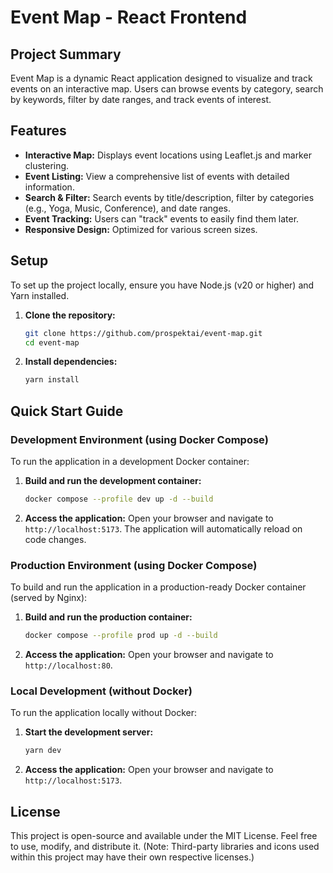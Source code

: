 # Event Map - React Frontend

## Project Summary
Event Map is a dynamic React application designed to visualize and track events on an interactive map. Users can browse events by category, search by keywords, filter by date ranges, and track events of interest.

## Features
- **Interactive Map:** Displays event locations using Leaflet.js and marker clustering.
- **Event Listing:** View a comprehensive list of events with detailed information.
- **Search & Filter:** Search events by title/description, filter by categories (e.g., Yoga, Music, Conference), and date ranges.
- **Event Tracking:** Users can "track" events to easily find them later.
- **Responsive Design:** Optimized for various screen sizes.

## Setup
To set up the project locally, ensure you have Node.js (v20 or higher) and Yarn installed.

1.  **Clone the repository:**
    ```bash
    git clone https://github.com/prospektai/event-map.git
    cd event-map
    ```
2.  **Install dependencies:**
    ```bash
    yarn install
    ```

## Quick Start Guide

### Development Environment (using Docker Compose)
To run the application in a development Docker container:

1.  **Build and run the development container:**
    ```bash
    docker compose --profile dev up -d --build
    ```
2.  **Access the application:**
    Open your browser and navigate to `http://localhost:5173`. The application will automatically reload on code changes.

### Production Environment (using Docker Compose)
To build and run the application in a production-ready Docker container (served by Nginx):

1.  **Build and run the production container:**
    ```bash
    docker compose --profile prod up -d --build
    ```
2.  **Access the application:**
    Open your browser and navigate to `http://localhost:80`.

### Local Development (without Docker)
To run the application locally without Docker:

1.  **Start the development server:**
    ```bash
    yarn dev
    ```
2.  **Access the application:**
    Open your browser and navigate to `http://localhost:5173`.

## License
This project is open-source and available under the MIT License. Feel free to use, modify, and distribute it.
(Note: Third-party libraries and icons used within this project may have their own respective licenses.)
